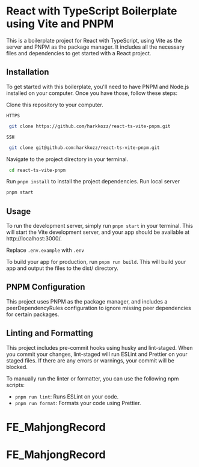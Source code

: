 # React with TypeScript Boilerplate using Vite and PNPM

This is a boilerplate project for React with TypeScript, using Vite as the server and PNPM as the package manager. It includes all the necessary files and dependencies to get started with a React project.

## Installation

To get started with this boilerplate, you'll need to have PNPM and Node.js installed on your computer. Once you have those, follow these steps:

Clone this repository to your computer.

`HTTPS`

```bash
 git clone https://github.com/harkkozz/react-ts-vite-pnpm.git
```

`SSH`

```bash
 git clone git@github.com:harkkozz/react-ts-vite-pnpm.git
```

Navigate to the project directory in your terminal.

```bash
 cd react-ts-vite-pnpm
```

Run `pnpm install` to install the project dependencies.
Run local server

```bash
pnpm start
```

## Usage

To run the development server, simply run `pnpm start` in your terminal. This will start the Vite development server, and your app should be available at http://localhost:3000/.

Replace `.env.example` with `.env`

To build your app for production, run `pnpm run build`. This will build your app and output the files to the dist/ directory.

## PNPM Configuration

This project uses PNPM as the package manager, and includes a peerDependencyRules configuration to ignore missing peer dependencies for certain packages.

## Linting and Formatting

This project includes pre-commit hooks using husky and lint-staged. When you commit your changes, lint-staged will run ESLint and Prettier on your staged files. If there are any errors or warnings, your commit will be blocked.

To manually run the linter or formatter, you can use the following npm scripts:

- `pnpm run lint`: Runs ESLint on your code.
- `pnpm run format`: Formats your code using Prettier.
# FE_MahjongRecord
# FE_MahjongRecord
